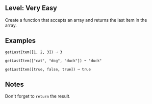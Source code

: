 ## Level: Very Easy

Create a function that accepts an array and returns the last item in the array.

## Examples
```
getLastItem([1, 2, 3]) ➞ 3

getLastItem(["cat", "dog", "duck"]) ➞ "duck"

getLastItem([true, false, true]) ➞ true
```

## Notes

Don't forget to `return` the result.